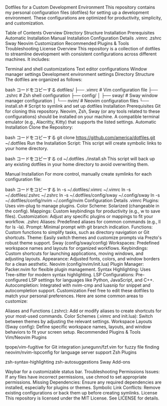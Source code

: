 
Dotfiles for a Custom Development Environment
This repository contains my personal configuration files (dotfiles) for setting up a development environment. These configurations are optimized for productivity, simplicity, and customization.

Table of Contents
Overview
Directory Structure
Installation
Prerequisites
Automatic Installation
Manual Installation
Configuration Details
.vimrc
.zshrc
Sway
Neovim
Customization
Recommended Plugins & Tools
Troubleshooting
License
Overview
This repository is a collection of dotfiles to streamline development with consistent configurations across different machines. It includes:

Terminal and shell customizations
Text editor configurations
Window manager settings
Development environment settings
Directory Structure
The dotfiles are organized as follows:

bash
コードをコピーする
dotfiles/
├── .vimrc                   # Vim configuration file
├── .zshrc                   # Zsh shell configuration
├── config/
│   ├── sway/                # Sway window manager configuration
│   └── nvim/                # Neovim configuration files
└── install.sh               # Script to symlink and set up dotfiles
Installation
Prerequisites
Git for cloning this repository.
Neovim, Zsh, Sway (or any tools related to these configurations) should be installed on your machine.
A compatible terminal emulator (e.g., Alacritty, Kitty) that supports the listed settings.
Automatic Installation
Clone the Repository:

bash
コードをコピーする
git clone https://github.com/america/dotfiles.git ~/.dotfiles
Run the Installation Script: This script will create symbolic links to your home directory.

bash
コードをコピーする
cd ~/.dotfiles
./install.sh
This script will back up any existing dotfiles in your home directory to avoid overwriting them.

Manual Installation
For more control, manually create symlinks for each configuration file:

bash
コードをコピーする
ln -s ~/.dotfiles/.vimrc ~/.vimrc
ln -s ~/.dotfiles/.zshrc ~/.zshrc
ln -s ~/.dotfiles/config/sway ~/.config/sway
ln -s ~/.dotfiles/config/nvim ~/.config/nvim
Configuration Details
.vimrc
Plugins: Uses vim-plug to manage plugins.
Color Scheme: Solarized (changeable in the config).
Mappings: Custom keybindings for productivity (e.g., <leader>w to save files).
Customization: Adjust any specific plugins or mappings to fit your workflow.
.zshrc
Aliases: Predefined aliases for common commands (e.g., ll for ls -la).
Prompt: Minimal prompt with git branch indication.
Functions: Custom functions to simplify tasks, such as directory navigation or Git shortcuts.
Theme: Easily switch themes and customize prompts via Prezto's robust theme support.
Sway (config/sway/config)
Workspaces: Predefined workspace names and layouts for organized workflows.
Keybindings: Custom shortcuts for launching applications, moving windows, and adjusting layouts.
Appearance: Adjusted fonts, colors, and window borders for a clean aesthetic.
Neovim (config/nvim/init.lua)
Plugin Manager: Packer.nvim for flexible plugin management.
Syntax Highlighting: Uses Tree-sitter for modern syntax highlighting.
LSP Configurations: Pre-configured LSP settings for languages like Python, JavaScript, and C++.
Autocompletion: Integrated with nvim-cmp and luasnip for snippet and autocompletion support.
Customization
Feel free to edit these dotfiles to match your personal preferences. Here are some common areas to customize:

Aliases and Functions (.zshrc): Add or modify aliases to create shortcuts for your most-used commands.
Color Schemes (.vimrc and init.lua): Switch between themes by adjusting the relevant settings.
Workspace Layouts (Sway config): Define specific workspace names, layouts, and window behaviors to fit your screen setup.
Recommended Plugins & Tools
Vim/Neovim Plugins

tpope/vim-fugitive for Git integration
junegunn/fzf.vim for fuzzy file finding
neovim/nvim-lspconfig for language server support
Zsh Plugins

zsh-syntax-highlighting
zsh-autosuggestions
Sway Add-ons

Waybar for a customizable status bar.
Troubleshooting
Permissions Issues: If any files have incorrect permissions, use chmod to set appropriate permissions.
Missing Dependencies: Ensure any required dependencies are installed, especially for plugins or themes.
Symbolic Link Conflicts: Remove existing configurations or back them up before creating symlinks.
License
This repository is licensed under the MIT License. See LICENSE for details.


